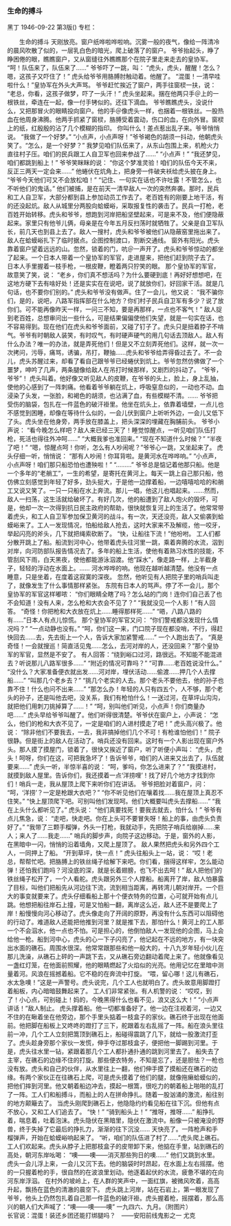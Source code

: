### 生命的搏斗
黑丁
1946-09-22
第3版()
专栏：

　　生命的搏斗
    天刚放亮。窗户纸哗啦哗啦响。沉雾一般的夜气，像给一阵清冷的晨风吹散了似的，一层乳白色的暗光，爬上破落了的窗户。
    爷爷抬起头，睁了睁困倦的眼，瞧瞧窗户，又从窗缝往外瞧瞧那个在院子里走来走去的皇协军。
    “呵！队伍来了，队伍来了……”
    爷爷吓了一跳，叫：
    “虎头，虎头，醒醒！怎么？嗯，这孩子又吓住了！”
    虎头给爷爷用胳膊肘触动着。他醒了。
    “混蛋！一清早哇啦什么！”皇协军在外头大声骂。
    爷爷赶忙挨近了窗户，两手往窗棂一扶，说：
    “老总，你看，这孩子做梦，吓了一头汗！”
    虎头坐起来。捆在他两只手＠上的一根铁丝，牵连在一起，像一付手铐似的。还往下滴血。
    爷爷瞧瞧虎头，没说什么，又把那冒火的眼睛投向窗户。他的手＠像虎头一样，也捆着一根铁丝。一股热血在他周身沸腾。他两手抓紧了窗棂，胳膊受着震动，伤口的血，在向外冒。窗棂上的纸，红殷殷的沾了几个模糊的指印。
    你叫什么！差点惹出乱子来。爷爷悄悄说。
    “我做了一个好梦。”
    “小点声，小点声呀！”爷爷褐色的胡须一抖动，他朝虎头笑了。“怎么，是一个好梦？”
    我梦见咱们队伍来了，从东山包围上来，机枪火力直往村子压。咱们的民兵跟工人自卫军也回来参战了……”
    “小点声！”
    “我还梦见，咱们都跳到船上！”
    爷爷笑眯眯的说：
    “你这个梦准灵验！咱们的队伍今天不来，反正三两天一定会来……”
    他蜷伏在炕角上，把身旁一件破夹袄给虎头披在身上。
    “爷爷今天他们可又不会放松咱！”
    “记住、一句实在话也不许吐露！不管怎么，也不听他们的鬼话。”
    他们被捕，是在前天一清早敌人一次的突然奔袭。那时，民兵和工人自卫军，大部分都到县上参加动员工作去了。老百姓有的刚要上地干活，有的还没起炕。敌人从城里分两股向蛤蟆峪，采取报复性的袭击了。民兵一打枪，老百姓开始转移。虎头和爷爷，想跑到河岸把船坚壁起来，可是来不及，他们便隐蔽起来。家里只有他爷儿俩，母亲是在今年五月反扫荡时就牺牲了。父亲是自卫军队长，前几天也到县上去了。敌人一搜村，虎头和爷爷被他们从隐蔽窑里拖出来了。
    敌人在蛤蟆峪扎下了临时据点。企图控制渡口，割断交通线。  窗外有阳光。虎头靠着窗户望着远远的山。忽然，锁着的门，吭＠一声开了。虎头和爷爷惊动的都坐了起来。一个日本人带着一个皇协军的军官，走进屋来，把他们赶到院子去了。
    日本人手里握着一枝手枪，一根皮鞭，瞪着两只狞笑的眼。
    那个皇协军的军官，故意笑了笑，说：
    “老乡，你们真不想活吗？为什么要硬到底！再好好想想吧，在这地方硬下去有啥好处！还是实实在在说吧，说了就放你们，好回家干活。就是几句话，也不要你们别的。”
    虎头和爷爷没有做声。住了一会儿，他又说：
    “我不骗你们，是的，说吧，八路军指挥部在什么地方？你们村子民兵自卫军有多少？说了放你们。可不能再像昨天一样，一问三不知，要是再那样，一点也不客气！”
    敌人捉到老百姓，总想审问出一些什么，可是结果偏偏使他们失望，就是一句实在话，也不容易得到。现在他们在虎头和爷爷面前，又碰了钉子了。虎头只是扭着脖子不啃气。爷爷有时朝敌人装笑，有时叹气，有时硬声硬气的用几句话去顶敌人。敌人有什么办法？唯一的办法，就是弄死他们！但是又不立刻弄死他们。这样，就一次一次拷问，污辱，痛骂，诱骗，吊打，鞭抽……虎头和爷爷给弄得昏过去了。不一会儿，虎头苏醒过来，却看了看自己跟爷爷已经蜷伏到炕上。爷爷忽然仿佛做了一个噩梦，呻吟了几声，两条腿像给敌人在吊打时候那样，又剧烈的抖动了。
    “爷爷，爷爷”！
    虎头叫着。他好像又听见敌人的皮鞭，在爷爷的头上，脸上，身上乱抽，使他的心感到了一阵刺痛。他看着爷爷躺在炕上，呼吸窒息似的，一动也不动。血浸染了头发，一张脸，和褐色的胡须，也沾满了血，有些模糊不清。……
    爷爷把受伤的脑袋，包扎在一件蓝色的破汗褂里。他坐在炕头上，依靠着墙壁，一点儿也不感觉到困睡，却像在等待什么似的，一会儿伏到窗户上听听外边，一会儿又低下了头。虎头坐在他身旁，两手放在膝盖上，把头深深的埋藏在胸脯前头。
    爷爷小声说：
    “看今晚怎么样吧？敌人来已经三天了！睡觉惊醒点，一听见咱们队伍打枪，死活也得往外冲呵……”
    “大概我爹也准回来。”
    “现在不知道什么时候？”
    “半夜了吧！”
    “嗯，惊醒点呵！你听，怎么有人吵闹呢？”爷爷心一跳，又坐起来了。
    虎头仔细一听，悄悄说：
    “那有人吵闹！你耳背啦。是黄河水在哗哗响。”
    “小点声，小点声呀！咱们那只船恐怕也遭殃啦！”
    “………”
    爷爷总是惦记着他那只船。他是一个多年的“老艄工”，一生的希望，是寄托在黄河上。每天一跳上自己那只船，他仿佛立刻感觉到年轻了好多，劲头挺大，于是他一边撑着船，一边嘻嘻哈哈的和艄工又说又笑了。一只一只船在水上奔流。那儿一唱，他这儿也唱起来。……然而，敌人一扫荡，这生活就给破坏了。有好几次，他的船遭到了敌人炮火的毁坏，可是，他却一次一次得到抗日民主政府的帮助，很快就恢复河上的生活了。他常常带着虎头，和工人自卫军参加保卫黄河的战斗。有一次，天还没亮，敌人又偷袭到蛤蟆峪来了。工人一发现情况，怕船给敌人抢去，这时大家来不及解缆，他一咬牙，举起闪亮的斧头，几下就把绳索砍断了。
    “快，让船往下流！”他吩咐。
    工人们都分散开跳上了船。船流到河中心，他带着虎头往河里一跳，乘着奔腾的水流，泅到对岸，向河防部队报告情况去了。多年的船上生活，使他有着熟习水性的技能，不管刮风下雨，白天黑夜，使他都能游泳泅渡。他“踩水”，像走路一样，上半截身子，轻轻的浮动在水面上。……
    河水哗哗的响。他现在越听越清楚。他没有一点睡意，只是坐着，在度着这寂寞的深夜。
    忽然，他听见有人把院子里的哨兵叫走了，就像发生了什么事情那样紧张。
    东院有日本人的骂声。停了不一会儿，那个皇协军的军官这样嘟哝：
    “你们眼睛全瞎了吗？怎么站的门岗！连你们自己丢了也不会知道！没有人来，怎么枪和大衣会不见了？”
    “我就没见一个人影！”有人回答。
    “奇怪！你把枪和大衣放在炕上……睡得那样死……”
    “晤，八路八路的有……”日本人有点儿惊慌。
    那个皇协军的军官又问：
    “你们警戒都没发现什么情况吗？”
    “一点动静也没有。”
    “呵，你们这一来，门口院子现在都没哨，不行，得赶快回去……去，先去街上一个人，告诉大家加紧警戒……”
    一个人跑出去了。
    “真是奇怪！一会就搜巡！简直活见鬼……怎么，去河对岸的人，还没回来？”那个皇协军的军官，显然是不安了。
    有人回答：“绕到峪口过河，路很远。不知能不能混进去？听说那儿八路军很多……”
    “附近的情况可靠吗？”
    “可靠……老百姓说没什么。”
    “没什么？大家准备便衣就出发……河对岸，埋伏活动……偷渡……押几个人去撑船……”
    “叫那几个老乡去？”
    “挑几个老实的人去。那个老头不要他去，他的孙子也靠不住！什么也问不出来……”
    “那怎么办！年轻的人只有四五个，人不够，那个老头的孙子，还是叫他去吧，没关系，我们有枪怕什么！一送过河，在草坪山沟沟，就把他们用刺刀挑掉算了……！”
    “呵，别叫他们听见，小点声！你们商量办吧……”
    虎头早给爷爷叫醒了。他们听得很清楚。爷爷伏在窗户上，小声说：
    “怎么，他们的枪和大衣不见了，一定是咱们的人进村摸走了吧！”
    虎头高兴极了。他说：
    “除非他们不要我去，一去，我非搞掉他们几个不可！有枪谁怕他们！”
    院子很静。但是街上的敌人在活动了。哨兵还没有回来。这时有一个人影出现在窗户外头。那人摸了摸屋门，锁着了，很快又挨近了窗户，听了听便小声叫：
    “虎头，虎头！呵呀，你们在这，可把我急坏了！告诉爷爷，咱们的人进来又出去了，队伍就要来……”
    虎头一听，半惊半喜的说：
    “呵，爹吗，你怎么进来了？”
    “我摸进村，就摸到敌人屋里。告诉你们，我还摸着一点‘洋捞哩’！找了好几个地方才找到你们！哨兵一走，我从屋顶上爬下来听你们在讲话。
    爷爷把脸对着窗户，问：
    “呵，‘洋捞’？一定是枪跟大衣吧？”
    “你不听见他们在嚷着找……我在屋顶上真忍不住笑。”
    “快上屋顶爬下吧。可别叫他们发现呵。他们大概要叫虎头去撑船……”
    “我在上头什么都听见了。”
    虎头说：
    “他们真要找死！要我去就去，怕什么！”
    爷爷有点儿焦急，说：
    “走吧，快走吧。你在上头可不要冒失呀！船上的事，由虎头负责好了。”
    “我带了三颗手榴弹，外头一打枪，我就动手，先把院子哨兵给崩掉……来人；来人了……我走……”
    哨兵的脚步声，向院子这边移动。于是，窗外的人影，在黑暗中一闪，悄悄的沿着墙角，又爬上屋顶了。
    敌人果然把虎头和另外四个工人，一同押上了船。
    “开到草坪，快一点！”
    虎头往船头上一站，说：
    “哎！老总，帮帮忙吧。把胳膊上的铁丝绳子给解下来吧。你们看，捆得这样牢，怎么能动弹！还怕我们跑吗？河没底的深，就是长着翅膀，也飞不出去呵！”
    敌人把他们的铁丝绳子松开了，一个人看舵。虎头跟另外三个人撑船。船离开了岸，敌人怕暴露了目标，叫他们把船先从河边往下流，流到相当距离，再转湾儿朝对岸开。一个巨大的事变就要来了。虎头仔细看船上那十个便衣特务的位置，心可就开始有点儿跳。他想把船往岸石上撞，可是又怕船一翻，离岸这么近，敌人还不是要爬上了岸！船慢慢向河心移动了。虎头像走向了开阔的原野，再没有什么东西可以阻碍他的行动了。难道敌人还能把他推到河里？就是推下去，那怕什么！黄河上的工人那一个不会泅水，他一点也不怕。可是担心的，他倒怕敌人一发现他的企图，马上会给他一枪。船到河中心，虎头的心一下子闪亮了，他记起在不远的地方，有一块突出水面的礁石。周围水很深。他常常跟那些和他一般大的，十八九岁年轻小伙儿在那儿洗澡，从礁石上砰的一声跳下去，又从礁石旁边翻动着爬上来了。他就像看见一盏红灯笼，在他面前照耀，他的眼睛燃起了火焰似的光亮。他用记忆在里暗中测量着河。风浪在摇撼着船。它不稳的在奔流中打旋。
    “喂，留心哪！这儿有礁石，水太急噢！”这是一声警号。虎头说完，几个工人也就明白了。虎头故意用脚蹬打着船板，内心暗暗鼓舞起来了。
    工人们非常紧张。有人机警的说：
    “哎哎，到了！小心点，可别碰上！妈的，今晚黑得什么也看不见，浪又这么大！”
    “小点声讲话！”敌人制止。
    虎头撑着船。他一切都准备好了。他一边在注视着河，一边又不住的在瞅着坐在他旁边，那个手里头掂着一枝盒子的家伙。礁石终于出现在他面前。他把脚在船板上又咚咚的蹬打了三下，舵跟着左右乱摇了一阵。船在浪头里往前一冲，几个工人立刻把篙顶到礁石上，船碰得震跳了几下，就给一股激流打歪了。虎头趁身旁那个家伙一发慌，伸手夺过那枝盒子，便把他一脚踢到河里。于是，虎头往水里一钻，紧跟着那几个工人都扑通扑通的跳到河里去了。
    船失去了主宰，在礁石的边缘不住的打旋。那些便衣特务，不知是忘了，还是胆怯？一枪也没有放。虎头和自己的伙伴，从水里往上一翻，他们伸手摸了摸船还在礁石的边缘。有两个家伙正在往礁石上爬，可是虎头摸着了他们的腿，就像拖癞蛤蟆似的，把他们摔到河里。他又朝着船边冲去，摸起一根篙，很吃力的朝着船上啪啪的乱打了一阵。工人们和船搏斗，而船上的人在拼命挣扎。随着一股汹涌的激流，船往别的地方颠簸去了。
    当虎头刚爬到礁石上，他隐隐约约看见船在往下沉。但他有点不放心，又和工人们追去了。
    “快！”
    “骑到船头上！”
    “推呀，推呀……”
    船挣扎着，喘息着，吐着泡沫。虎头隐伏在黑暗里，隐伏在激流中。船像一只被淹没的野兽，终于失掉了它最后的挣扎力，渐渐的往下沉没……
    天快亮了。一阵枪声和手榴弹声，开始在蛤蟆峪响起来了。
    “听，咱们的队伍进了村了……”虎头爬上礁石。
    工人们欢起来。虎头从脖子上把那枝盒子的皮带卸下来，他掂在手里，站到礁石的高处，朝河东岸吆喝：
    “噢——噢——消灭那些狗日的噢……”
    他们又跳到水里。虎头一会儿浮上来，一会儿又沉下去。他的脑袋时时昂起，在水面上左右摇摆。他的一只握着枪的手，很自然的在波浪里划动。他逐着起伏的水流，疲惫不堪的在向河东岸浮泅。
    在村外的坡岭上，在人群的笑声中，一面红旗，被微风吹着，高高升起，飘扬在蓝色的清澈的晨空下。
    虎头跳上河岸，站在石岩上，第一眼发现了爷爷，他头上仍然包扎着自己那一件蓝色的破汗褂。虎头握着枪，摇摆着，那么高兴的朝人们大声喊了：“噢——噢——噢”
                  一九四六、九月。（附图片）    
    长官说：混蛋！装还乡团还能打绑腿吗？　——安阳前线鬼影之一
    尤克    
